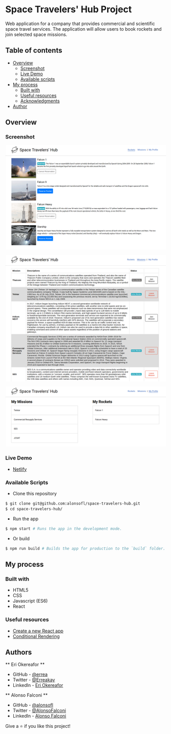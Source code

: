# Space Travelers' Hub Project

Web application for a company that provides commercial and scientific space travel services. The application will allow users to book rockets and join selected space missions.

## Table of contents

- [Overview](#overview)
  - [Screenshot](#screenshot)
  - [Live Demo](#live-demo)
  - [Available scripts](#available-scripts)
- [My process](#my-process)
  - [Built with](#built-with)
  - [Useful resources](#useful-resources)
  - [Acknowledgments](#acknowledgments)
- [Author](#author)

## Overview

### Screenshot

![Screenshot 1](./screenshot1.png)

![Screenshot 2](./screenshot2.png)

![Screenshot 3](./screenshot3.png)

### Live Demo

- [Netlify](https://space-travelers-hub.netlify.app/)

### Available Scripts

- Clone this repository
```bash
$ git clone git@github.com:alonsofl/space-travelers-hub.git
$ cd space-travelers-hub/
```

- Run the app
```bash
$ npm start # Runs the app in the development mode.
```

- Or build
```bash
$ npm run build # Builds the app for production to the `build` folder.
```

## My process

### Built with

- HTML5
- CSS
- Javascript (ES6)
- React

### Useful resources

- [Create a new React app](https://reactjs.org/docs/create-a-new-react-app.html)
- [Conditional Rendering](https://reactjs.org/docs/conditional-rendering.html)

## Authors

** Eri Okereafor **
- GitHub - [@errea](https://github.com/errea)
- Twitter - [@Erreakay](https://twitter.com/Erreakay)
- LinkedIn - [Eri Okereafor](https://www.linkedin.com/in/eri-ngozi-okereafor/)

** Alonso Falconi **
- GitHub - [@alonsofl](https://github.com/alonsofl)
- Twitter - [@AlonsoFalconi](https://www.twitter.com/AlonsoFalconi)
- LinkedIn - [Alonso Falconi](https://www.linkedin.com/in/alonsofalconi/)

Give a ⭐️ if you like this project!